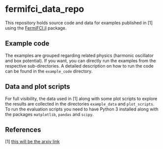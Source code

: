 # fermifci_data_repo
This repository holds source code and data for examples published in [1] using the [FermiFCI.jl](https://github.com/rammelmueller/FermiFCI.jl) package.

## Example code
The examples are grouped regarding related physics (harmonic oscillator and box potential). If you want, you can directly run the examples from the respective sub-directories. A detailed description on how to run the code can be found in the `example_code` directory.


## Data and plot scripts
For full visibility, the data used in [1] along with some plot scripts to explore the results are collected in the directories `example_data` and `plot_scripts`. To run the evaluation scripts you need to have Python 3 installed along with the packages `matplotlib`, `pandas` and `scipy`. 


## References
[1] [this will be the arxiv link]()
